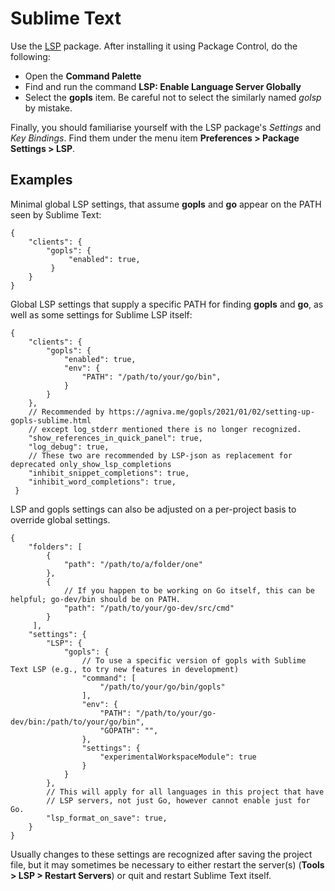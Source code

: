 # Sublime Text

Use the [LSP] package. After installing it using Package Control, do the following:

* Open the **Command Palette**
* Find and run the command **LSP: Enable Language Server Globally**
* Select the **gopls** item. Be careful not to select the similarly named *golsp* by mistake.

Finally, you should familiarise yourself with the LSP package's *Settings* and *Key Bindings*. Find them under the menu item **Preferences > Package Settings > LSP**.

## Examples
Minimal global LSP settings, that assume **gopls** and **go** appear on the PATH seen by Sublime Text:<br>
```
{
    "clients": {
        "gopls": {
             "enabled": true,
         }
    }
}
```

Global LSP settings that supply a specific PATH for finding **gopls** and **go**, as well as some settings for Sublime LSP itself:
```
{
    "clients": {
        "gopls": {
            "enabled": true,
            "env": {
                "PATH": "/path/to/your/go/bin",
            }
        }
    },
    // Recommended by https://agniva.me/gopls/2021/01/02/setting-up-gopls-sublime.html
    // except log_stderr mentioned there is no longer recognized.
    "show_references_in_quick_panel": true,
    "log_debug": true,
    // These two are recommended by LSP-json as replacement for deprecated only_show_lsp_completions
    "inhibit_snippet_completions": true,
    "inhibit_word_completions": true,
 }
 ```

LSP and gopls settings can also be adjusted on a per-project basis to override global settings.
```
{
    "folders": [
        {
            "path": "/path/to/a/folder/one"
        },
        {
            // If you happen to be working on Go itself, this can be helpful; go-dev/bin should be on PATH.
            "path": "/path/to/your/go-dev/src/cmd"
        }
     ],
    "settings": {
        "LSP": {
            "gopls": {
                // To use a specific version of gopls with Sublime Text LSP (e.g., to try new features in development)
                "command": [
                    "/path/to/your/go/bin/gopls"
                ],
                "env": {
                    "PATH": "/path/to/your/go-dev/bin:/path/to/your/go/bin",
                    "GOPATH": "",
                },
                "settings": {
                    "experimentalWorkspaceModule": true
                }
            }
        },
        // This will apply for all languages in this project that have
        // LSP servers, not just Go, however cannot enable just for Go.
        "lsp_format_on_save": true,
    }
}
```

Usually changes to these settings are recognized after saving the project file, but it may sometimes be necessary to either restart the server(s) (**Tools > LSP > Restart Servers**) or quit and restart Sublime Text itself.

[LSP]: https://packagecontrol.io/packages/LSP
